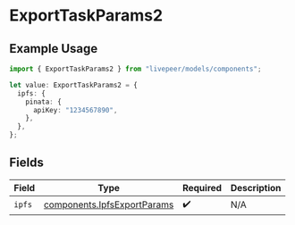 # ExportTaskParams2

## Example Usage

```typescript
import { ExportTaskParams2 } from "livepeer/models/components";

let value: ExportTaskParams2 = {
  ipfs: {
    pinata: {
      apiKey: "1234567890",
    },
  },
};
```

## Fields

| Field                                                                      | Type                                                                       | Required                                                                   | Description                                                                |
| -------------------------------------------------------------------------- | -------------------------------------------------------------------------- | -------------------------------------------------------------------------- | -------------------------------------------------------------------------- |
| `ipfs`                                                                     | [components.IpfsExportParams](../../models/components/ipfsexportparams.md) | :heavy_check_mark:                                                         | N/A                                                                        |